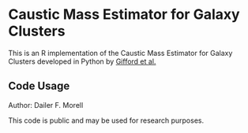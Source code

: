 # Caustic Mass Estimator for Galaxy Clusters 
This is an R implementation of the Caustic Mass Estimator for Galaxy Clusters developed in Python by [Gifford et al.](https://github.com/giffordw/CausticMass)

Code Usage
----------


Author: Dailer F. Morell

This code is public and may be used for research purposes.
